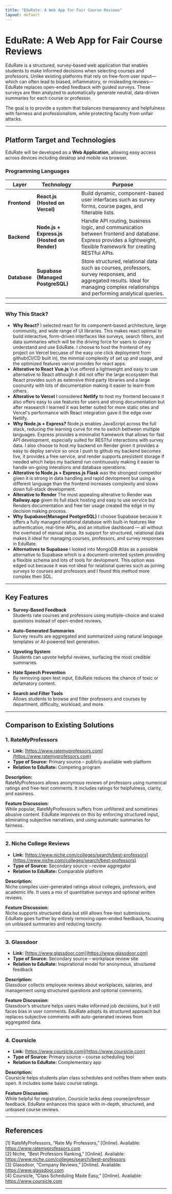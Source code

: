 ```yaml
---
title: "EduRate: A Web App for Fair Course Reviews"
layout: default
---
```


# **EduRate: A Web App for Fair Course Reviews**

EduRate is a structured, survey-based web application that enables students to make informed decisions when selecting courses and professors. Unlike existing platforms that rely on free-form user input—which can often lead to biased, inflammatory, or misleading reviews—EduRate replaces open-ended feedback with guided surveys. These surveys are then analyzed to automatically generate neutral, data-driven summaries for each course or professor.

The goal is to provide a system that balances transparency and helpfulness with fairness and professionalism, while protecting faculty from unfair attacks.

---

## **Platform Target and Technologies**

EduRate will be developed as a **Web Application**, allowing easy access across devices including desktop and mobile via browser.

### **Programming Languages**

| Layer         | Technology              | Purpose |
|---------------|--------------------------|---------|
| **Frontend**  | **React.js (Hosted on Vercel)**             | Build dynamic, component-based user interfaces such as survey forms, course pages, and filterable lists. |
| **Backend**   | **Node.js + Express.js (Hosted on Render)** | Handle API routing, business logic, and communication between frontend and database. Express provides a lightweight, flexible framework for creating RESTful APIs. |
| **Database**  | **Supabase (Managed PostgreSQL)**           | Store structured, relational data such as courses, professors, survey responses, and aggregated results. Ideal for managing complex relationships and performing analytical queries. |

---

### **Why This Stack?**
- **Why React?** 
  I selected react for its component-based architecture, large community, and wide range of UI libraries. This makes react optimal to build interactive, form-driven interfaces like surveys, search filters, and data summaries which will be the driving force for users to cleary understand and use EduRate. I choose to host the frontend of my project on Vercel becuase of the easy one click deployment from github(CI/CD built in), the minmial complexity of set up and usage, and the optimized features vercel provides for react apps.
- **Alterative to React** 
  **Vue.js** Vue offered a lightweight and easy to use alternative to React although it did not offer the large ecosystem that React provides such as extensive third party libraries and a large coonunity with lots of documentation making it easier to learn from others.
- **Alterative to Vercel**
  I considered **Netlify** to host my frontend becuase it also offers easy to use features for users and strong documentation but after reasearch I learned it was better suited for more static sites and Vercel's performance with React integration gave it the edge over Netlify.
- **Why Node.js + Express?** 
  Node.js enables JavaScript across the full stack, reducing the learning curve for me to switch bettween multiple languages. Express provides a minimalist framework that allows for fast API development, especially suited for RESTful interactions with survey data. I also choose to host my backend on Render given it provides a easy to deploy service so once I push to github my backend becomes live, it provides a free service, and render supports presistent storage if needed which helps my backend run continuously making it easier to handle on-going interations and database operations.
- **Alterative to  Node.js + Express.js**
  **Flask** was the strongest competitor given it is strong in data handling and rapid devlopment but using a different language than the frontend increases complexity and slows down full-stack development.
- **Alterative to Render**
  The most appealing alterative to Render was **Railway.app** given its full stack hosting and easy to use service but Renders documentation and free tier usage created the edge in my decision making process.
- **Why Supabase(Managed PostgreSQL)** 
  I choose Supabase because it offers a fully managed relational database with built-in features like authentication, real-time APIs, and an intuitive dashboard — all without the overhead of manual setup. Its support for structured, relational data makes it ideal for managing courses, professors, and survey responses in EduRate. 
- **Alternatives to Supabase**
  I looked into MongoDB Atlas as a possible alternative to Supabase which is a document-oriented system providing a flexible schema and lots of tools for devlopment. This option was edged out because it was not ideal for relational queries such as joining surveys to courses and professors and I found this method more complex then SQL.

---

## **Key Features**

- **Survey-Based Feedback**  
  Students rate courses and professors using multiple-choice and scaled questions instead of open-ended reviews.

- **Auto-Generated Summaries**  
  Survey results are aggregated and summarized using natural language templates or AI-powered text generation.

- **Upvoting System**  
  Students can upvote helpful reviews, surfacing the most credible summaries.

- **Hate Speech Prevention**  
  By removing open text input, EduRate reduces the chance of toxic or defamatory content.

- **Search and Filter Tools**  
  Allows students to browse and filter professors and courses by department, difficulty, workload, and more.

---

## **Comparison to Existing Solutions**

### 1. **RateMyProfessors**  
- **Link:** [https://www.ratemyprofessors.com](https://www.ratemyprofessors.com)  
- **Type of Source:** Primary source – publicly available web platform  
- **Relation to EduRate:** Competing program  

**Description:**  
RateMyProfessors allows anonymous reviews of professors using numerical ratings and free-text comments. It includes ratings for helpfulness, clarity, and easiness.

**Feature Discussion:**  
While popular, RateMyProfessors suffers from unfiltered and sometimes abusive content. EduRate improves on this by enforcing structured input, eliminating subjective narratives, and using automatic summaries for fairness.

---

### 2. **Niche College Reviews**  
- **Link:** [https://www.niche.com/colleges/search/best-professors](https://www.niche.com/colleges/search/best-professors)  
- **Type of Source:** Secondary source – review aggregator  
- **Relation to EduRate:** Comparable platform  

**Description:**  
Niche compiles user-generated ratings about colleges, professors, and academic life. It uses a mix of quantitative surveys and optional written reviews.

**Feature Discussion:**  
Niche supports structured data but still allows free-text submissions. EduRate goes further by entirely removing open-ended feedback, focusing on unbiased summaries and reducing toxicity.

---

### 3. **Glassdoor**  
- **Link:** [https://www.glassdoor.com](https://www.glassdoor.com)  
- **Type of Source:** Secondary source – workplace review site  
- **Relation to EduRate:** Inspirational model for anonymous, structured feedback  

**Description:**  
Glassdoor collects employee reviews about workplaces, salaries, and management using structured questions and optional comments.

**Feature Discussion:**  
Glassdoor’s structure helps users make informed job decisions, but it still faces bias in user comments. EduRate adopts its structured approach but replaces subjective comments with auto-generated reviews from aggregated data.

---

### 4. **Coursicle**  
- **Link:** [https://www.coursicle.com](https://www.coursicle.com)  
- **Type of Source:** Primary source – course scheduling tool  
- **Relation to EduRate:** Complementary app  

**Description:**  
Coursicle helps students plan class schedules and notifies them when seats open. It includes some basic course ratings.

**Feature Discussion:**  
While helpful for registration, Coursicle lacks deep course/professor feedback. EduRate enhances this space with in-depth, structured, and unbiased course reviews.

---

## **References**

[1] RateMyProfessors, “Rate My Professors,” [Online]. Available: https://www.ratemyprofessors.com  
[2] Niche, “Best Professors Ranking,” [Online]. Available: https://www.niche.com/colleges/search/best-professors  
[3] Glassdoor, “Company Reviews,” [Online]. Available: https://www.glassdoor.com  
[4] Coursicle, “Class Scheduling Made Easy,” [Online]. Available: https://www.coursicle.com

---

